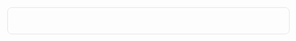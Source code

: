 <!DOCTYPE html PUBLIC "-//W3C//DTD XHTML 1.0 Transitional//EN" "http://www.w3.org/TR/xhtml1/DTD/xhtml1-transitional.dtd">
<html xmlns="http://www.w3.org/1999/xhtml" xmlns:og="http://ogp.me/ns#" xmlns:fb="http://www.facebook.com/2008/fbml">
<head>
    <meta charset="UTF-8" />
    <meta name="viewport" content="width=device-width, initial-scale=1.0, user-scalable=no">
    <title>Trang chuyển hướng</title>

</head>
<body>
	<script type="text/javascript">
	var count = 7;
	var redirect = "https://vithuong7.blogspot.com";
	function countDown(){
		var timer = document.getElementById("timer");
		if(count > 0){
			count--;
			timer.innerHTML = "Trang web bạn muốn đến sẽ tự động chuyển tới trong <b>"+count+"</b> giây.";
			setTimeout("countDown()", 1000);
		}else{
			window.location.href = redirect;
		}
	}
	</script>
	<style>
	.wrap {
		width: 600px;
		margin: 250px auto;
		padding: 20px;
		border-radius: 10px;
		border: 1px solid #ddd;
		font-size: 20px;
		line-height: 1.3em;
		text-align: center;
	}
	</style>
    <div class="wrap">
        <p id="timer"><script type="text/javascript">countDown();</script></p>
	</div>
</body>
</html>
